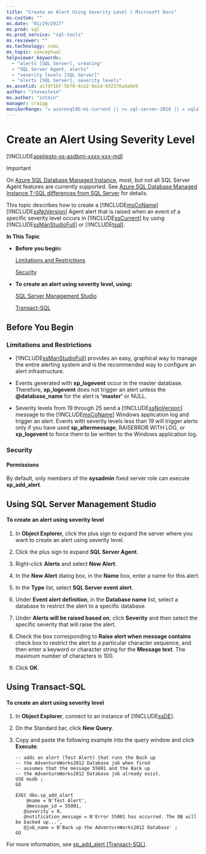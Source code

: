```yaml
---
title: "Create an Alert Using Severity Level | Microsoft Docs"
ms.custom: ""
ms.date: "01/19/2017"
ms.prod: sql
ms.prod_service: "sql-tools"
ms.reviewer: ""
ms.technology: ssms
ms.topic: conceptual
helpviewer_keywords: 
  - "alerts [SQL Server], creating"
  - "SQL Server Agent, alerts"
  - "severity levels [SQL Server]"
  - "alerts [SQL Server], severity levels"
ms.assetid: a1fd71bf-5bf9-4ce2-9a1d-032576a4a6e9
author: "stevestein"
ms.author: "sstein"
manager: craigg
monikerRange: "= azuresqldb-mi-current || >= sql-server-2016 || = sqlallproducts-allversions"
---
```

# Create an Alert Using Severity Level
[!INCLUDE[appliesto-ss-asdbmi-xxxx-xxx-md](../../includes/appliesto-ss-asdbmi-xxxx-xxx-md.md)]

> [!IMPORTANT]  
> On [Azure SQL Database Managed Instance](https://docs.microsoft.com/azure/sql-database/sql-database-managed-instance), most, but not all SQL Server Agent features are currently supported. See [Azure SQL Database Managed Instance T-SQL differences from SQL Server](https://docs.microsoft.com/azure/sql-database/sql-database-managed-instance-transact-sql-information#sql-server-agent) for details.

This topic describes how to create a [!INCLUDE[msCoName](../../includes/msconame_md.md)] [!INCLUDE[ssNoVersion](../../includes/ssnoversion-md.md)] Agent alert that is raised when an event of a specific severity level occurs in [!INCLUDE[ssCurrent](../../includes/sscurrent-md.md)] by using [!INCLUDE[ssManStudioFull](../../includes/ssmanstudiofull-md.md)] or [!INCLUDE[tsql](../../includes/tsql-md.md)].  
  
**In This Topic**  
  
-   **Before you begin:**  
  
    [Limitations and Restrictions](#Restrictions)  
  
    [Security](#Security)  
  
-   **To create an alert using severity level, using:**  
  
    [SQL Server Management Studio](#SSMSProcedure)  
  
    [Transact-SQL](#TsqlProcedure)  
  
## <a name="BeforeYouBegin"></a>Before You Begin  
  
### <a name="Restrictions"></a>Limitations and Restrictions  
  
-   [!INCLUDE[ssManStudioFull](../../includes/ssmanstudiofull-md.md)] provides an easy, graphical way to manage the entire alerting system and is the recommended way to configure an alert infrastructure.  
  
-   Events generated with **xp_logevent** occur in the master database. Therefore, **xp_logevent** does not trigger an alert unless the **@database_name** for the alert is **'master'** or NULL.  
  
-   Severity levels from 19 through 25 send a [!INCLUDE[ssNoVersion](../../includes/ssnoversion-md.md)] message to the [!INCLUDE[msCoName](../../includes/msconame_md.md)] Windows application log and trigger an alert. Events with severity levels less than 19 will trigger alerts only if you have used **sp_altermessage**, RAISERROR WITH LOG, or **xp_logevent** to force them to be written to the Windows application log.  
  
### <a name="Security"></a>Security  
  
#### <a name="Permissions"></a>Permissions  
By default, only members of the **sysadmin** fixed server role can execute **sp_add_alert**.  
  
## <a name="SSMSProcedure"></a>Using SQL Server Management Studio  
  
#### To create an alert using severity level  
  
1.  In **Object Explorer,** click the plus sign to expand the server where you want to create an alert using severity level.  
  
2.  Click the plus sign to expand **SQL Server Agent**.  
  
3.  Right-click **Alerts** and select **New Alert**.  
  
4.  In the **New Alert** dialog box, in the **Name** box, enter a name for this alert.  
  
5.  In the **Type** list, select **SQL Server event alert**.  
  
6.  Under **Event alert definition**, in the **Database name** list, select a database to restrict the alert to a specific database.  
  
7.  Under **Alerts will be raised based on**, click **Severity** and then select the specific severity that will raise the alert.  
  
8.  Check the box corresponding to **Raise alert when message contains** check box to restrict the alert to a particular character sequence, and then enter a keyword or character string for the **Message text**. The maximum number of characters is 100.  
  
9. Click **OK**.  
  
## <a name="TsqlProcedure"></a>Using Transact-SQL  
  
#### To create an alert using severity level  
  
1.  In **Object Explorer**, connect to an instance of [!INCLUDE[ssDE](../../includes/ssde_md.md)].  
  
2.  On the Standard bar, click **New Query**.  
  
3.  Copy and paste the following example into the query window and click **Execute**.  
  
    ```  
    -- adds an alert (Test Alert) that runs the Back up
    -- the AdventureWorks2012 Database job when fired   
    -- assumes that the message 55001 and the Back up
    -- the AdventureWorks2012 Database job already exist.  
    USE msdb ;  
    GO  
  
    EXEC dbo.sp_add_alert  
        @name = N'Test Alert',  
        @message_id = 55001,   
       @severity = 0,   
       @notification_message = N'Error 55001 has occurred. The DB will be backed up...',   
       @job_name = N'Back up the AdventureWorks2012 Database' ;  
    GO  
    ```  
  
For more information, see [sp_add_alert (Transact-SQL)](http://msdn.microsoft.com/d9b41853-e22d-4813-a79f-57efb4511f09).  
  
